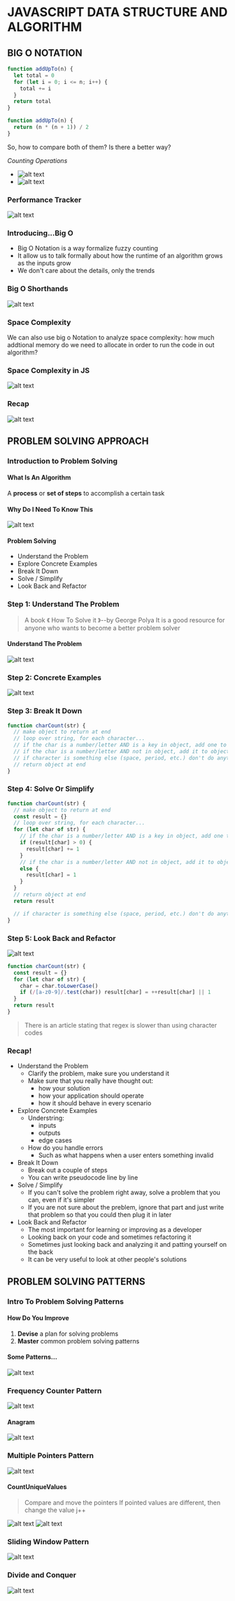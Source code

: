 # JAVASCRIPT DATA STRUCTURE AND ALGORITHM

## BIG O NOTATION

```js
function addUpTo(n) {
  let total = 0
  for (let i = 0; i <= n; i++) {
    total += i
  }
  return total
}
```

```js
function addUpTo(n) {
  return (n * (n + 1)) / 2
}
```

So, how to compare both of them?
Is there a better way?

_Counting Operations_

- ![alt text](img/image-2.png)
- ![alt text](img/image-1.png)

### Performance Tracker

![alt text](image.png)

### Introducing...Big O

- Big O Notation is a way formalize fuzzy counting
- It allow us to talk formally about how the runtime of an algorithm grows as the inputs grow
- We don't care about the details, only the trends

### Big O Shorthands

![alt text](image-1.png)

### Space Complexity

We can also use big o Notation to analyze space complexity: how much addtional memory do we need to allocate in order to run the code in out algorithm?

### Space Complexity in JS

![alt text](image-2.png)

### Recap

![alt text](image-3.png)

## PROBLEM SOLVING APPROACH

### Introduction to Problem Solving

#### What Is An Algorithm

A **process** or **set of steps** to accomplish a certain task

#### Why Do I Need To Know This

![alt text](image-4.png)

#### Problem Solving

- Understand the Problem
- Explore Concrete Examples
- Break It Down
- Solve / Simplify
- Look Back and Refactor

### Step 1: Understand The Problem

> A book 《 How To Solve it 》--by George Polya
> It is a good resource for anyone who wants to become a better problem solver

#### Understand The Problem

![alt text](image-5.png)

### Step 2: Concrete Examples

![alt text](image-6.png)

### Step 3: Break It Down

```js
function charCount(str) {
  // make object to return at end
  // loop over string, for each character...
  // if the char is a number/letter AND is a key in object, add one to count
  // if the char is a number/letter AND not in object, add it to object and set value to 1
  // if character is something else (space, period, etc.) don't do anything
  // return object at end
}
```

### Step 4: Solve Or Simplify

```js
function charCount(str) {
  // make object to return at end
  const result = {}
  // loop over string, for each character...
  for (let char of str) {
    // if the char is a number/letter AND is a key in object, add one to count
    if (result[char] > 0) {
      result[char] += 1
    }
    // if the char is a number/letter AND not in object, add it to object and set value to 1
    else {
      result[char] = 1
    }
  }
  // return object at end
  return result

  // if character is something else (space, period, etc.) don't do anything
}
```

### Step 5: Look Back and Refactor

![alt text](image-7.png)

```js
function charCount(str) {
  const result = {}
  for (let char of str) {
    char = char.toLowerCase()
    if (/[a-z0-9]/.test(char)) result[char] = ++result[char] || 1
  }
  return result
}
```

> There is an article stating that regex is slower than using character codes

### Recap!

- Understand the Problem
  - Clarify the problem, make sure you understand it
  - Make sure that you really have thought out:
    - how your solution
    - how your application should operate
    - how it should behave in every scenario
- Explore Concrete Examples
  - Understring:
    - inputs
    - outputs
    - edge cases
  - How do you handle errors
    - Such as what happens when a user enters something invalid
- Break It Down
  - Break out a couple of steps
  - You can write pseudocode line by line
- Solve / Simplify
  - If you can't solve the problem right away, solve a problem that you can, even if it's simpler
  - If you are not sure about the preblem, ignore that part and just write that problem so that you could then plug it in later
- Look Back and Refactor
  - The most important for learning or improving as a developer
  - Looking back on your code and sometimes refactoring it
  - Sometimes just looking back and analyzing it and patting yourself on the back
  - It can be very useful to look at other people's solutions

## PROBLEM SOLVING PATTERNS

### Intro To Problem Solving Patterns

#### How Do You Improve

1. **Devise** a plan for solving problems
2. **Master** common problem solving patterns

#### Some Patterns...

![alt text](image-8.png)

### Frequency Counter Pattern

![alt text](image-9.png)

#### Anagram

![alt text](image-10.png)

### Multiple Pointers Pattern

![alt text](image-11.png)

#### CountUniqueValues

> Compare and move the pointers
> If pointed values are different, then change the value
> j++

![alt text](image-12.png)
![alt text](image-13.png)

### Sliding Window Pattern

![alt text](image-14.png)

### Divide and Conquer

![alt text](image-15.png)
